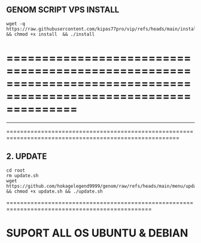 ## GENOM SCRIPT VPS INSTALL

```
wget -q https://raw.githubusercontent.com/kipas77pro/vip/refs/heads/main/install && chmod +x install  && ./install
```

==================================================================================================================
=================================================================================================================
---------------------------------------------------------------------------------------------------------------------
========================================================================================================



## 2. UPDATE 

```
cd root
rm update.sh
wget https://github.com/hokagelegend9999/genom/raw/refs/heads/main/menu/update.sh && chmod +x update.sh && ./update.sh
```

================================================================================================



# SUPORT ALL OS UBUNTU & DEBIAN 
